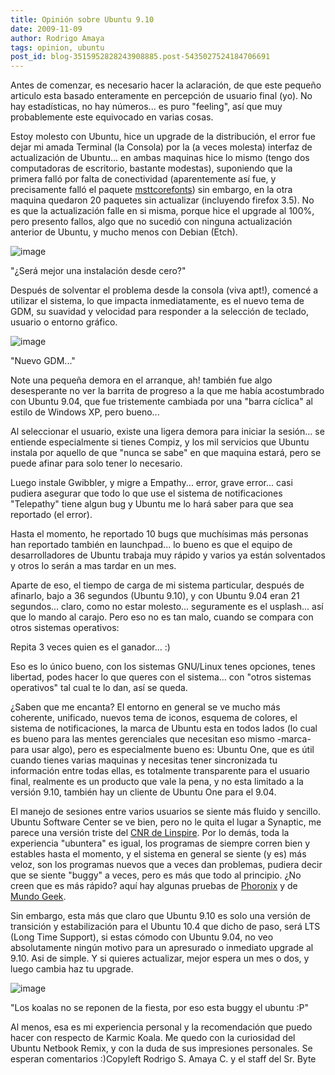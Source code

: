 ```yaml
---
title: Opinión sobre Ubuntu 9.10
date: 2009-11-09
author: Rodrigo Amaya
tags: opinion, ubuntu
post_id: blog-3515952828243908885.post-5435027524184706691
---
```


Antes de comenzar, es necesario hacer la aclaración, de que este pequeño articulo esta basado enteramente en percepción de usuario final (yo). No hay estadísticas, no hay números... es puro "feeling", así que muy probablemente este equivocado en varias cosas.

Estoy molesto con Ubuntu, hice un upgrade de la distribución, el error fue dejar mi amada Terminal (la Consola) por la (a veces molesta) interfaz de actualización de Ubuntu... en ambas maquinas hice lo mismo (tengo dos computadoras de escritorio, bastante modestas), suponiendo que la primera falló por falta de conectividad (aparentemente así fue, y precisamente falló el paquete [msttcorefonts](https://corefonts.sourceforge.net/)) sin embargo, en la otra maquina quedaron 20 paquetes sin actualizar (incluyendo firefox 3.5). No es que la actualización falle en si misma, porque hice el upgrade al 100%, pero presento fallos, algo que no sucedió con ninguna actualización anterior de Ubuntu, y mucho menos con Debian (Etch).

![image](https://2.bp.blogspot.com/_ayvorITawE4/SvdXefwbqZI/AAAAAAAACN8/WHar5tiqeJY/s320/ubuntu910.jpg)    

"¿Será mejor una instalación
desde cero?"

Después de solventar el problema desde la consola (viva apt!), comencé a utilizar el sistema, lo que impacta inmediatamente, es el nuevo tema de GDM, su suavidad y velocidad para responder a la selección de teclado, usuario o entorno gráfico.

![image](https://2.bp.blogspot.com/_ayvorITawE4/SvdXgpiOrwI/AAAAAAAACOE/NJuEezFfIW4/s320/xsplash.png)    

"Nuevo GDM..."

Note una pequeña demora en el arranque, ah! también fue algo desesperante no ver la barrita de progreso a la que me había acostumbrado con Ubuntu 9.04, que fue tristemente cambiada por una "barra cíclica" al estilo de Windows XP, pero bueno...

Al seleccionar el usuario, existe una ligera demora para iniciar la sesión... se entiende especialmente si tienes Compiz, y los mil servicios que Ubuntu instala por aquello de que "nunca se sabe" en que maquina estará, pero se puede afinar para solo tener lo necesario.

Luego instale Gwibbler, y migre a Empathy... error, grave error... casi pudiera asegurar que todo lo que use el sistema de notificaciones "Telepathy" tiene algun bug y Ubuntu me lo hará saber para que sea reportado (el error).

Hasta el momento, he reportado 10 bugs que muchísimas más personas han reportado también en launchpad... lo bueno es que el equipo de desarrolladores de Ubuntu trabaja muy rápido y varios ya están solventados y otros lo serán a mas tardar en un mes.

Aparte de eso, el tiempo de carga de mi sistema particular, después de afinarlo, bajo a 36 segundos (Ubuntu 9.10), y con Ubuntu 9.04 eran 21 segundos... claro, como no estar molesto... seguramente es el usplash... así que lo mando al carajo. Pero eso no es tan malo, cuando se compara con otros sistemas operativos:

Repita 3 veces quien es el ganador... :)

Eso es lo único bueno, con los sistemas GNU/Linux tenes opciones, tenes libertad, podes hacer lo que queres con el sistema... con "otros sistemas operativos" tal cual te lo dan, así se queda.

¿Saben que me encanta? El entorno en general se ve mucho más coherente, unificado, nuevos tema de iconos, esquema de colores, el sistema de notificaciones, la marca de Ubuntu esta en todos lados (lo cual es bueno para las mentes gerenciales que necesitan eso mismo -marca- para usar algo), pero es especialmente bueno es: Ubuntu One, que es útil cuando tienes varias maquinas y necesitas tener sincronizada tu información entre todas ellas, es totalmente transparente para el usuario final, realmente es un producto que vale la pena, y no esta limitado a la versión 9.10, también hay un cliente de Ubuntu One para el 9.04.

El manejo de sesiones entre varios usuarios se siente más fluido y sencillo. Ubuntu Software Center se ve bien, pero no le quita el lugar a Synaptic, me parece una versión triste del [CNR de Linspire](https://www.cnr.com/). Por lo demás, toda la experiencia "ubuntera" es igual, los programas de siempre corren bien y estables hasta el momento, y el sistema en general se siente (y es) más veloz, son los programas nuevos que a veces dan problemas, pudiera decir que se siente "buggy" a veces, pero es más que todo al principio. ¿No creen que es más rápido? aquí hay algunas pruebas de [Phoronix](https://www.phoronix.com/scan.php?page=article&item=ubuntu_910_alpha1&num=1) y de [Mundo Geek](https://mundogeek.net/archivos/2009/11/05/ubuntu-9-10-karmic-koala-vs-mandriva-linux-2010-adelie/).

Sin embargo, esta más que claro que Ubuntu 9.10 es solo una versión de transición y estabilización para el Ubuntu 10.4 que dicho de paso, será LTS (Long Time Support), si estas cómodo con Ubuntu 9.04, no veo absolutamente ningún motivo para un apresurado o inmediato upgrade al 9.10. Asi de simple. Y si quieres actualizar, mejor espera un mes o dos, y luego cambia haz tu upgrade.

![image](https://3.bp.blogspot.com/_ayvorITawE4/SvdXjorf2AI/AAAAAAAACOM/VC2eC1ldlmA/s320/6585x1500y1500.jpg)    

"Los koalas no se reponen de la fiesta, por eso esta
buggy el ubuntu :P"

Al menos, esa es mi experiencia personal y la recomendación que puedo hacer con respecto de Karmic Koala. Me quedo con la curiosidad del Ubuntu Netbook Remix, y con la duda de sus impresiones personales. Se esperan comentarios :)Copyleft Rodrigo S. Amaya C. y el staff del Sr. Byte